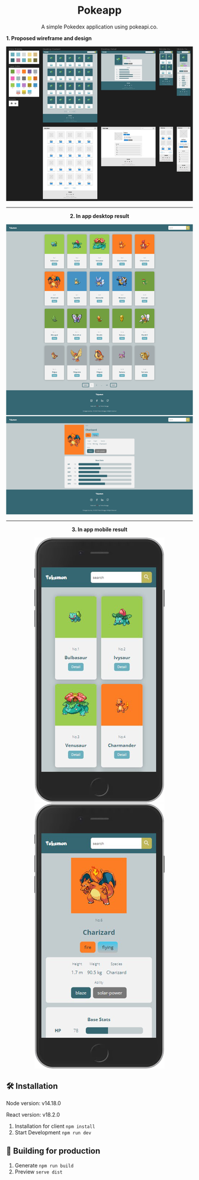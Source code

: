 <div align='center'><h1>Pokeapp</h1>
<p>A simple Pokedex application using pokeapi.co.</p>
</div>

<div align='center'>
   <p align='left'><strong>1. Proposed wireframe and design</strong></p>
   <img src="https://github.com/troy213/pokeapi/blob/media/Figma.jpg" />
   <br />
   <hr />
   <p><strong>2. In app desktop result</strong></p>
   <img src="https://github.com/troy213/pokeapi/blob/media/1.png" />
   <img src="https://github.com/troy213/pokeapi/blob/media/2.png" />
   <br />
   <hr />
   <p><strong>3. In app mobile result</strong></p>
   <img src="https://github.com/troy213/pokeapi/blob/media/3.png" />
   <img src="https://github.com/troy213/pokeapi/blob/media/4.png" />
</div>

## 🛠 Installation

Node version: v14.18.0

React version: v18.2.0

1. Installation for client
   `npm install`
2. Start Development
   `npm run dev`

## 🚀 Building for production

1. Generate
   `npm run build`
2. Preview
   `serve dist`
